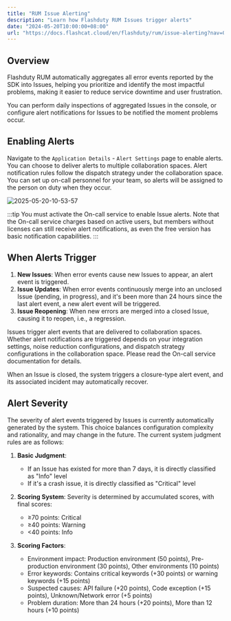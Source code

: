 ```yaml
---
title: "RUM Issue Alerting"
description: "Learn how Flashduty RUM Issues trigger alerts"
date: "2024-05-20T10:00:00+08:00"
url: "https://docs.flashcat.cloud/en/flashduty/rum/issue-alerting?nav=01JCQ7A4N4WRWNXW8EWEHXCMF5"
---
```


## Overview

Flashduty RUM automatically aggregates all error events reported by the SDK into Issues, helping you prioritize and identify the most impactful problems, making it easier to reduce service downtime and user frustration.

You can perform daily inspections of aggregated Issues in the console, or configure alert notifications for Issues to be notified the moment problems occur.

## Enabling Alerts

Navigate to the `Application Details` - `Alert Settings` page to enable alerts. You can choose to deliver alerts to multiple collaboration spaces. Alert notification rules follow the dispatch strategy under the collaboration space. You can set up on-call personnel for your team, so alerts will be assigned to the person on duty when they occur.

![2025-05-20-10-53-57](https://docs-cdn.flashcat.cloud/images/png/2bbd455a2ac702246e8399b6628f9158.png)

:::tip
You must activate the On-call service to enable Issue alerts. Note that the On-call service charges based on active users, but members without licenses can still receive alert notifications, as even the free version has basic notification capabilities.
:::

## When Alerts Trigger

1. **New Issues**: When error events cause new Issues to appear, an alert event is triggered.
2. **Issue Updates**: When error events continuously merge into an unclosed Issue (pending, in progress), and it's been more than 24 hours since the last alert event, a new alert event will be triggered.
3. **Issue Reopening**: When new errors are merged into a closed Issue, causing it to reopen, i.e., a regression.

Issues trigger alert events that are delivered to collaboration spaces. Whether alert notifications are triggered depends on your integration settings, noise reduction configurations, and dispatch strategy configurations in the collaboration space. Please read the On-call service documentation for details.

When an Issue is closed, the system triggers a closure-type alert event, and its associated incident may automatically recover.

## Alert Severity

The severity of alert events triggered by Issues is currently automatically generated by the system. This choice balances configuration complexity and rationality, and may change in the future. The current system judgment rules are as follows:

1. **Basic Judgment**:

   - If an Issue has existed for more than 7 days, it is directly classified as "Info" level
   - If it's a crash issue, it is directly classified as "Critical" level

2. **Scoring System**: Severity is determined by accumulated scores, with final scores:

   - ≥70 points: Critical
   - ≥40 points: Warning
   - <40 points: Info

3. **Scoring Factors**:

   - Environment impact: Production environment (50 points), Pre-production environment (30 points), Other environments (10 points)
   - Error keywords: Contains critical keywords (+30 points) or warning keywords (+15 points)
   - Suspected causes: API failure (+20 points), Code exception (+15 points), Unknown/Network error (+5 points)
   - Problem duration: More than 24 hours (+20 points), More than 12 hours (+10 points) 